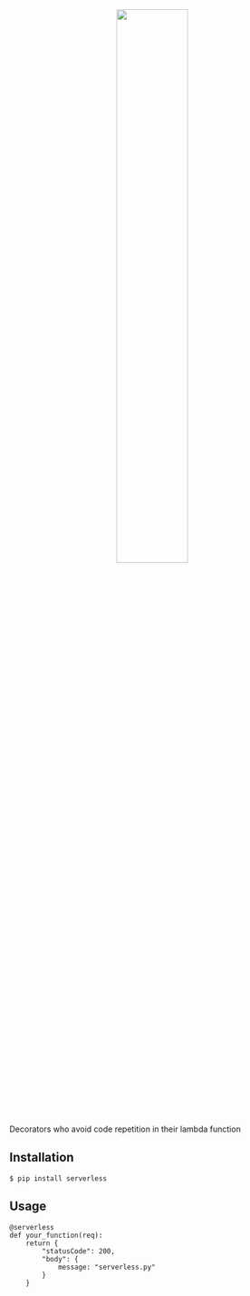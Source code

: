 <div align="center">
    <img src="https://raw.githubusercontent.com/mtwzim/serverless.py/main/serverlesspy.png" width="50%"/>
</div>

Decorators who avoid code repetition in their lambda function

## Installation

```$ pip install serverless```

## Usage
```
@serverless
def your_function(req):
    return {
        "statusCode": 200,
        "body": {
            message: "serverless.py"
        }
    }
```

